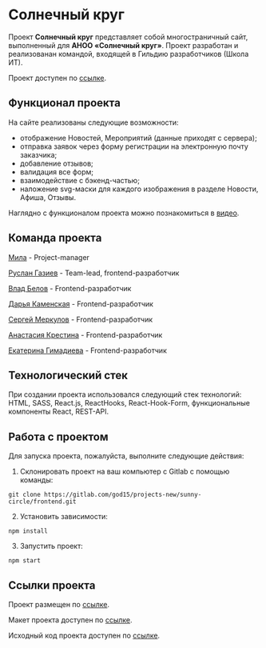 # Солнечный круг
Проект **Солнечный круг** представляет собой многостраничный сайт, выполненный для **АНОО «Солнечный круг»**. Проект разработан и реализованан командой, входящей в Гильдию разработчиков (Школа ИТ).

Проект доступен по [ссылке]().

## Функционал проекта
На сайте реализованы следующие возможности:

- отображение Новостей, Мероприятий (данные приходят с сервера);
- отправка заявок через форму регистрации на электронную почту заказчика;
- добавление отзывов;
- валидация все форм;
- взаимодействие с бэкенд-частью;
- наложение svg-маски для каждого изображения в разделе Новости, Афиша, Отзывы.

Наглядно c функционалом проекта можно познакомиться в [видео]().

## Команда проекта

[Мила]() - Project-manager

[Руслан Газиев](https://github.com/gazievri) - Team-lead, frontend-разработчик

[Влад Белов](https://github.com/Valzet) - Frontend-разработчик

[Дарья Каменская](https://github.com/DariaKamenskaya) - Frontend-разработчик

[Сергей Меркулов](https://github.com/SergeiM63) - Frontend-разработчик

[Анастасия Крестина](https://github.com/nastasiya-krestina) - Frontend-разработчик

[Екатерина Гимадиева](https://github.com/KaterineG) - Frontend-разработчик

## Технологический стек

При создании проекта использовался следующий стек технологий: HTML, SASS, React.js, ReactHooks, React-Hook-Form, функциональные компоненты React, REST-API.

## Работа с проектом

Для запуска проекта, пожалуйста, выполните следующие действия:

1. Склонировать проект на ваш компьютер с Gitlab с помощью команды:

```
git clone https://gitlab.com/god15/projects-new/sunny-circle/frontend.git
```

2. Установить зависимости:

```
npm install
```

3. Запустить проект:

```
npm start
```

## Ссылки проекта

Проект размещен по [ссылке]().

Макет проекта доступен по [ссылке]().

Исходный код проекта доступен по [ссылке]().
